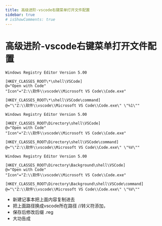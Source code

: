 ```yaml
---
title: 高级进阶-vscode右键菜单打开文件配置
sidebar: true
# isShowComments: true
---
```


# 高级进阶-vscode右键菜单打开文件配置

<ClientOnly>
<title-pv/>
</ClientOnly>

```
Windows Registry Editor Version 5.00

[HKEY_CLASSES_ROOT\*\shell\VSCode]
@="Open with Code"
"Icon"="Z:\\软件\\vscode\\Microsoft VS Code\\Code.exe"

[HKEY_CLASSES_ROOT\*\shell\VSCode\command]
@="\"Z:\\软件\\vscode\\Microsoft VS Code\\Code.exe\" \"%1\""

Windows Registry Editor Version 5.00

[HKEY_CLASSES_ROOT\Directory\shell\VSCode]
@="Open with Code"
"Icon"="Z:\\软件\\vscode\\Microsoft VS Code\\Code.exe"

[HKEY_CLASSES_ROOT\Directory\shell\VSCode\command]
@="\"Z:\\软件\\vscode\\Microsoft VS Code\\Code.exe\" \"%V\""

Windows Registry Editor Version 5.00

[HKEY_CLASSES_ROOT\Directory\Background\shell\VSCode]
@="Open with Code"
"Icon"="Z:\\软件\\vscode\\Microsoft VS Code\\Code.exe"

[HKEY_CLASSES_ROOT\Directory\Background\shell\VSCode\command]
@="\"Z:\\软件\\vscode\\Microsoft VS Code\\Code.exe\" \"%V\""

```
- 新建记事本把上面内容复制进去
- 把上面路径换成vscode所在路径 //转义符添加，
- 保存后修改后缀 .reg
- 大功告成

<ClientOnly>
  <leave/>
</ClientOnly/>